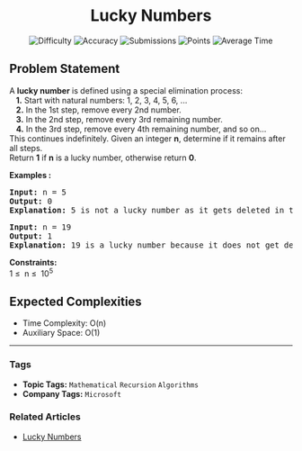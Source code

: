 <h1 align="center">Lucky Numbers</h1>

<p align="center">
  <img alt="Difficulty" title="Difficulty" src="https://custom-icon-badges.demolab.com/badge/Difficulty: Medium-1F222E?style=for-the-badge&logoColor=white&logo=fire"/>
  <img alt="Accuracy" title="Accuracy" src="https://custom-icon-badges.demolab.com/badge/Accuracy: 30.35%25-1F222E?style=for-the-badge&logoColor=white&logo=target"/>
  <img alt="Submissions" title="Submissions" src="https://custom-icon-badges.demolab.com/badge/Submissions: 126K+-1F222E?style=for-the-badge&logoColor=white&logo=repo"/>
  <img alt="Points" title="Points" src="https://custom-icon-badges.demolab.com/badge/Points: 4-1F222E?style=for-the-badge&logoColor=white&logo=award"/>
  <img alt="Average Time" title="Average Time" src="https://custom-icon-badges.demolab.com/badge/Average%20Time: N/A-1F222E?style=for-the-badge&logoColor=white&logo=clock"/>
</p>

## Problem Statement

A <b>lucky number</b> is defined using a special elimination process:<br>   <b>1.</b> Start with natural numbers: 1, 2, 3, 4, 5, 6, ...<br>   <b>2.</b> In the 1st step, remove every 2nd number.<br>   <b>3.</b> In the 2nd step, remove every 3rd remaining number.<br>   <b>4.</b> In the 3rd step, remove every 4th remaining number, and so on...<br>This continues indefinitely. Given an integer <b>n</b>, determine if it remains after all steps. <br>Return <b>1</b> if <b>n</b> is a lucky number, otherwise return <b>0</b>.

<b>Examples :</b>

<pre><b>Input: </b>n = 5
<b>Output: </b>0<b>
Explanation: </b>5 is not a lucky number as it gets deleted in the second iteration.
</pre>

<pre><b>Input: </b>n = 19
<b>Output: </b>1<b>
Explanation: </b>19 is a lucky number because it does not get deleted throughout the process.</pre>

<b>Constraints:</b><br>1 ≤  n ≤  10<sup>5</sup>

## Expected Complexities
- Time Complexity: O(n)
- Auxiliary Space: O(1)

<hr>

### Tags
- **Topic Tags:** `Mathematical` `Recursion` `Algorithms`
- **Company Tags:** `Microsoft`

### Related Articles
- [Lucky Numbers](https://www.geeksforgeeks.org/lucky-numbers/)
